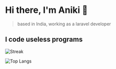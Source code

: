 # Hi there, I'm Aniki 👋
> based in India, working as a laravel developer
## I code useless programs
![Streak](https://streak-stats.demolab.com?user=N1-San&locale=en&mode=daily&theme=tokyonight)

![Top Langs](https://github-readme-stats.vercel.app/api/top-langs/?username=N1-San&layout=compact&theme=tokyonight)
